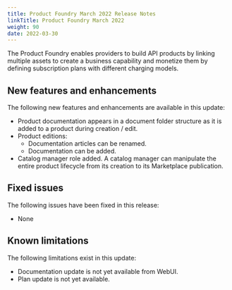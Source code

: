 ```yaml
---
title: Product Foundry March 2022 Release Notes
linkTitle: Product Foundry March 2022
weight: 90
date: 2022-03-30
---
```


The Product Foundry enables providers to build API products by linking multiple assets to create a business capability and monetize them by defining subscription plans with different charging models.

## New features and enhancements

The following new features and enhancements are available in this update:

* Product documentation appears in a document folder structure as it is added to a product during creation / edit.
* Product editions:
    * Documentation articles can be renamed.
    * Documentation can be added.
* Catalog manager role added. A catalog manager can manipulate the entire product lifecycle from its creation to its Marketplace publication.

## Fixed issues

The following issues have been fixed in this release:

* None

## Known limitations

The following limitations exist in this update:

* Documentation update is not yet available from WebUI.
* Plan update is not yet available.
